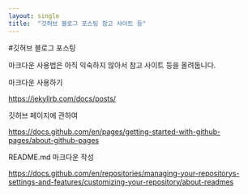 ```yaml
---
layout: single
title:  "깃허브 블로그 포스팅 참고 사이트 등"
---
```


#깃허브 블로그 포스팅

마크다운 사용법은 아직 익숙하지 않아서
참고 사이트 등을 올려둡니다.



마크다운 사용하기

https://jekyllrb.com/docs/posts/

깃허브 페이지에 관하여

https://docs.github.com/en/pages/getting-started-with-github-pages/about-github-pages

README.md 마크다운 작성

https://docs.github.com/en/repositories/managing-your-repositorys-settings-and-features/customizing-your-repository/about-readmes
